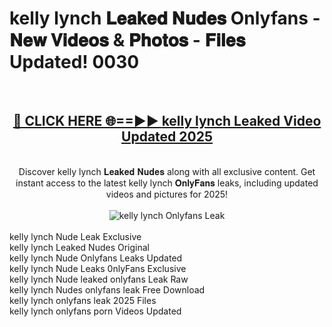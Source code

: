 <h1>kelly lynch 𝐋𝐞𝐚𝐤𝐞𝐝 𝐍𝐮𝐝𝐞𝐬 Onlyfans - 𝐍𝐞𝐰 𝐕𝐢𝐝𝐞𝐨𝐬 & 𝐏𝐡𝐨𝐭𝐨𝐬 - 𝐅𝐢𝐥𝐞𝐬 Updated! 0030</h1>
        <br>
        <div align="center">
        <h2><a href="https://ishortn.ink/bxWkSV7Me" rel="nofollow">🔴 CLICK HERE 🌐==►► <b>kelly lynch Leaked Video Updated 2025</b></a></h2>
        <br>
        Discover kelly lynch 𝐋𝐞𝐚𝐤𝐞𝐝 𝐍𝐮𝐝𝐞𝐬 along with all exclusive content. Get instant access to the latest kelly lynch 𝐎𝐧𝐥𝐲𝐅𝐚𝐧𝐬 leaks, including updated videos and pictures for 2025!
        <br>
        <br>
        <a href="https://ishortn.ink/bxWkSV7Me" rel="nofollow" data-target="animated-image.originalLink">
            <img src="https://i.imgur.com/1EjSzPs.png" alt="kelly lynch Onlyfans Leak" style="max-width: 100%; display: inline-block;" data-target="animated-image.originalImage">
        </a>
        </div>
        <br>
        kelly lynch Nude Leak Exclusive<br>
        kelly lynch Leaked Nudes Original<br>
        kelly lynch Nude Onlyfans Leaks Updated<br>
        kelly lynch Nude Leaks 0nlyFans Exclusive<br>
        kelly lynch Nude leaked onlyfans Leak Raw<br>
        kelly lynch Nudes onlyfans leak Free Download<br>
        kelly lynch onlyfans leak 2025 Files<br>
        kelly lynch onlyfans porn Videos Updated<br>